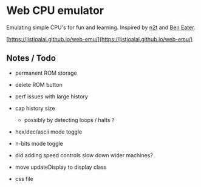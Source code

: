 # Web CPU emulator

Emulating simple CPU's for fun and learning. Inspired by [n2t](https://www.nand2tetris.org/) and [Ben Eater](https://eater.net/).

[https://jistjoalal.github.io/web-emu/](https://jistjoalal.github.io/web-emu/)

## Notes / Todo

- permanent ROM storage
- delete ROM button

- perf issues with large history
- cap history size

  - possibly by detecting loops / halts ?

- hex/dec/ascii mode toggle
- n-bits mode toggle

- did adding speed controls slow down wider machines?
- move updateDisplay to display class
- css file
